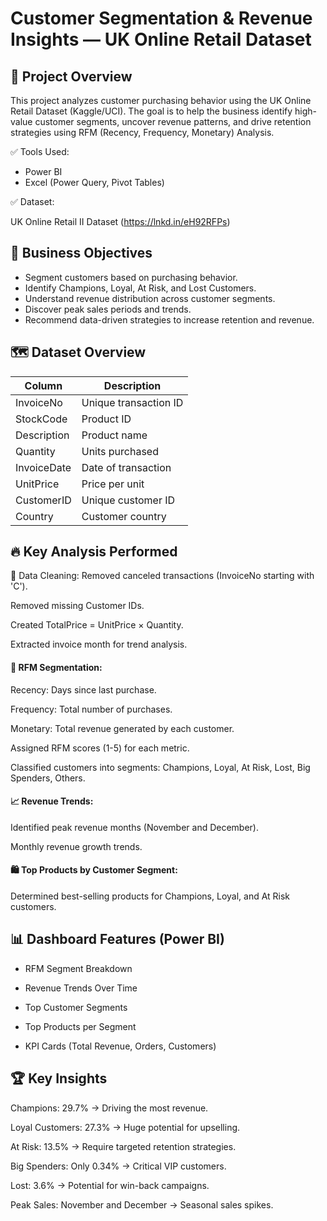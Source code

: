 # Customer Segmentation & Revenue Insights — UK Online Retail Dataset

## 🚀 Project Overview
This project analyzes customer purchasing behavior using the UK Online Retail Dataset (Kaggle/UCI). The goal is to help the business identify high-value customer segments, uncover revenue patterns, and drive retention strategies using RFM (Recency, Frequency, Monetary) Analysis.

✅ Tools Used:

- Power BI
- Excel (Power Query, Pivot Tables)

✅ Dataset:

UK Online Retail II Dataset (https://lnkd.in/eH92RFPs)

## 🎯 Business Objectives
- Segment customers based on purchasing behavior.
- Identify Champions, Loyal, At Risk, and Lost Customers.
- Understand revenue distribution across customer segments.
- Discover peak sales periods and trends.
- Recommend data-driven strategies to increase retention and revenue.

## 🗺️ Dataset Overview
| Column  | Description|
| ------------- | ------------- |
| InvoiceNo	    |Unique transaction ID|
| StockCode	    |Product ID|
| Description	|Product name|
| Quantity	    |Units purchased| 
| InvoiceDate	|Date of transaction |
| UnitPrice	    |Price per unit|
| CustomerID	|Unique customer ID|
| Country	    |Customer country|

## 🔥 Key Analysis Performed
🔧 Data Cleaning:
Removed canceled transactions (InvoiceNo starting with 'C').

Removed missing Customer IDs.

Created TotalPrice = UnitPrice × Quantity.

Extracted invoice month for trend analysis.

#### 🔢 RFM Segmentation:
Recency: Days since last purchase.

Frequency: Total number of purchases.

Monetary: Total revenue generated by each customer.

Assigned RFM scores (1-5) for each metric.

Classified customers into segments: Champions, Loyal, At Risk, Lost, Big Spenders, Others.

#### 📈 Revenue Trends:
Identified peak revenue months (November and December).

Monthly revenue growth trends.

#### 🛍️ Top Products by Customer Segment:
Determined best-selling products for Champions, Loyal, and At Risk customers.

## 📊 Dashboard Features (Power BI)
- RFM Segment Breakdown

- Revenue Trends Over Time

- Top Customer Segments

- Top Products per Segment

- KPI Cards (Total Revenue, Orders, Customers)

## 🏆 Key Insights
Champions: 29.7% → Driving the most revenue.

Loyal Customers: 27.3% → Huge potential for upselling.

At Risk: 13.5% → Require targeted retention strategies.

Big Spenders: Only 0.34% → Critical VIP customers.

Lost: 3.6% → Potential for win-back campaigns.

Peak Sales: November and December → Seasonal sales spikes.


